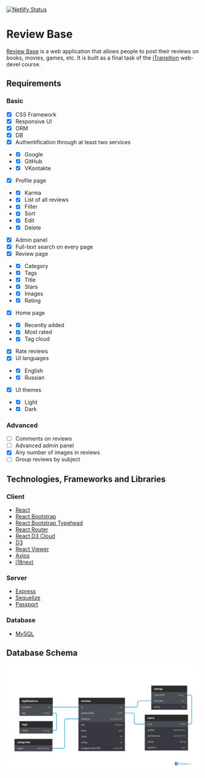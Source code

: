 [![Netlify Status](https://api.netlify.com/api/v1/badges/44105d65-2039-4593-8ebb-908c6f441b2c/deploy-status)](https://app.netlify.com/sites/review-base/deploys)

# Review Base

[Review Base](https://review-base.netlify.app) is a web application that allows people to post their reviews on books, movies, games, etc. It is built as a final task of the [iTransition](https://www.itransition.com) web-devel course.

## Requirements

### Basic

- [x] CSS Framework
- [x] Responsive UI
- [x] ORM
- [x] DB
- [x] Authentification through at least two services
- - [x] Google
- - [x] GitHub
- - [x] VKontakte
- [x] Profile page
- - [x] Karma
- - [x] List of all reviews
- - [x] Filter
- - [x] Sort
- - [x] Edit
- - [x] Delete 
- [x] Admin panel
- [x] Full-text search on every page
- [x] Review page
- - [x] Category
- - [x] Tags
- - [x] Title
- - [x] Stars
- - [x] Images
- - [x] Rating
- [x] Home page
- - [x] Recently added
- - [x] Most rated
- - [x] Tag cloud
- [x] Rate reviews
- [x] UI languages
- - [x] English
- - [x] Russian
- [x] UI themes
- - [x] Light
- - [x] Dark

### Advanced

- [ ] Comments on reviews
- [ ] Advanced admin panel
- [x] Any number of images in reviews
- [ ] Group reviews by subject

## Technologies, Frameworks and Libraries

### Client

- [React](https://reactjs.org/)
- [React Bootstrap](https://react-bootstrap.github.io/)
- [React Bootstrap Typehead](http://ericgio.github.io/react-bootstrap-typeahead/)
- [React Router](https://reactrouter.com/)
- [React D3 Cloud](https://www.npmjs.com/package/react-d3-cloud)
- [D3](https://d3js.org/)
- [React Viewer](https://www.npmjs.com/package/react-viewer)
- [Axios](https://axios-http.com/)
- [i18next](https://www.i18next.com/)

### Server

- [Express](https://expressjs.com/)
- [Sequelize](https://sequelize.org/)
- [Passport](http://www.passportjs.org/)

### Database

- [MySQL](https://www.mysql.com/)

## Database Schema

![DB schema](./DB_SCHEMA.svg)

